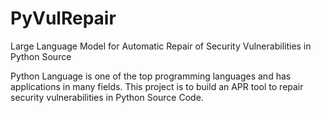 # PyVulRepair
Large Language Model for Automatic Repair of Security Vulnerabilities in Python Source

Python Language is one of the top programming languages and has applications in many fields. This project is to build an APR tool to
repair security vulnerabilities in Python Source Code.

